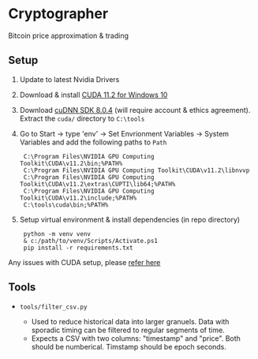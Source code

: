# Cryptographer
Bitcoin price approximation & trading

## Setup

1. Update to latest Nvidia Drivers

2. Download & install [CUDA 11.2 for Windows 10](https://developer.download.nvidia.com/compute/cuda/11.2.0/local_installers/cuda_11.2.0_460.89_win10.exe)

3. Download [cuDNN SDK 8.0.4](https://developer.nvidia.com/rdp/cudnn-download) (will require account & ethics agreement). Extract the `cuda/` directory to `C:\tools`

4. Go to Start -> type 'env' -> Set Envrionment Variables -> System Variables and add the following paths to `Path`

        C:\Program Files\NVIDIA GPU Computing Toolkit\CUDA\v11.2\bin;%PATH%
        C:\Program Files\NVIDIA GPU Computing Toolkit\CUDA\v11.2\libnvvp
        C:\Program Files\NVIDIA GPU Computing Toolkit\CUDA\v11.2\extras\CUPTI\lib64;%PATH%
        C:\Program Files\NVIDIA GPU Computing Toolkit\CUDA\v11.2\include;%PATH%
        C:\tools\cuda\bin;%PATH%

4. Setup virtual environment & install dependencies (in repo directory)
        
        python -m venv venv
        & c:/path/to/venv/Scripts/Activate.ps1
        pip install -r requirements.txt

Any issues with CUDA setup, please [refer here](https://www.tensorflow.org/install/gpu) 

## Tools

- `tools/filter_csv.py`
        
  - Used to reduce historical data into larger granuels. Data with sporadic timing can be filtered to regular segments of time.
  - Expects a CSV with two columns: "timestamp" and "price". Both should be numberical. Timstamp should be epoch seconds.